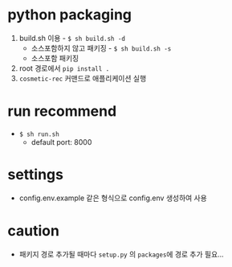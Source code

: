 # python packaging
  1. build.sh 이용
    - `$ sh build.sh -d`
      - 소스포함하지 않고 패키징
    - `$ sh build.sh -s`
      - 소스포함 패키징
  2. root 경로에서 `pip install .`
  3. `cosmetic-rec` 커맨드로 애플리케이션 실행

# run recommend
- `$ sh run.sh`
  - default port: 8000

# settings
- config.env.example 같은 형식으로 config.env 생성하여 사용

# caution
- 패키지 경로 추가될 때마다 `setup.py` 의 `packages`에 경로 추가 필요...